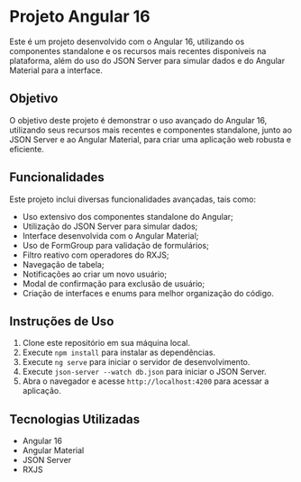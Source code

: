 # Projeto Angular 16

Este é um projeto desenvolvido com o Angular 16, utilizando os componentes standalone e os recursos mais recentes disponíveis na plataforma, além do uso do JSON Server para simular dados e do Angular Material para a interface.

## Objetivo

O objetivo deste projeto é demonstrar o uso avançado do Angular 16, utilizando seus recursos mais recentes e componentes standalone, junto ao JSON Server e ao Angular Material, para criar uma aplicação web robusta e eficiente.

## Funcionalidades

Este projeto inclui diversas funcionalidades avançadas, tais como:

- Uso extensivo dos componentes standalone do Angular;
- Utilização do JSON Server para simular dados;
- Interface desenvolvida com o Angular Material;
- Uso de FormGroup para validação de formulários;
- Filtro reativo com operadores do RXJS;
- Navegação de tabela;
- Notificações ao criar um novo usuário;
- Modal de confirmação para exclusão de usuário;
- Criação de interfaces e enums para melhor organização do código.

## Instruções de Uso

1. Clone este repositório em sua máquina local.
2. Execute `npm install` para instalar as dependências.
3. Execute `ng serve` para iniciar o servidor de desenvolvimento.
4. Execute `json-server --watch db.json` para iniciar o JSON Server.
5. Abra o navegador e acesse `http://localhost:4200` para acessar a aplicação.

## Tecnologias Utilizadas

- Angular 16
- Angular Material
- JSON Server
- RXJS
